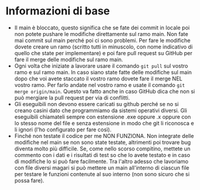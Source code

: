 # Informazioni di base

- Il main è bloccato, questo significa che se fate dei commit in locale poi non potete pushare le modifiche direttamente sul ramo main. Non fate mai commit sul main perché poi ci sono problemi. Per fare le modifiche dovete creare un ramo (scritto tutti in minuscolo, con nome indicativo di quello che state per implementare) e poi fare pull request su GitHub per fare il merge delle modifiche sul ramo main.
- Ogni volta che iniziate a lavorare usare il comando `git pull` sul vostro ramo e sul ramo main. In caso siano state fatte delle modifiche sul main dopo che voi avete staccato il vostro ramo dovete fare il merge NEL vostro ramo. Per farlo andate nel vostro ramo e usate il comando `git merge origin/main`. Questo va fatto anche in caso GitHub dica che non si può mergiare la pull request per via di conflitti.
- Gli eseguibili non devono essere caricati su github perché se no si creano casini dato che programmiamo da sistemi operativi diversi. Gli eseguibili chiamateli sempre con estensione .exe oppure .x oppure con lo stesso nome del file e senza estensione in modo che git li riconosca e li ignori (l'ho configurato per fare così).
- Finché non testate il codice per me NON FUNZIONA. Non integrate delle modifiche nel main se non sono state testate, altrimenti poi trovare bug diventa molto più difficile. Se, come nello scorso compitino, mettete un commento con i dati e i risultati di test so che lo avete testato e in caso di modifiche lo si può fare facilmente. Tra l'altro adesso che lavoriamo con file diversi magari si può mettere un main all'interno di ciascun file per testare le funzioni contenute al suo interno (non sono sicuro che si possa fare).

